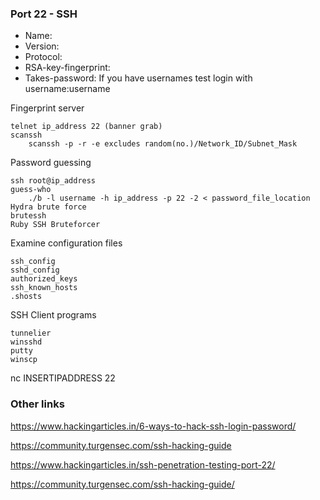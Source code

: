 ### Port 22 - SSH

- Name:
- Version:
- Protocol:
- RSA-key-fingerprint:
- Takes-password:
If you have usernames test login with username:username

Fingerprint server

    telnet ip_address 22 (banner grab)
    scanssh
        scanssh -p -r -e excludes random(no.)/Network_ID/Subnet_Mask

Password guessing

    ssh root@ip_address
    guess-who
        ./b -l username -h ip_address -p 22 -2 < password_file_location
    Hydra brute force
    brutessh
    Ruby SSH Bruteforcer

Examine configuration files

    ssh_config
    sshd_config
    authorized_keys
    ssh_known_hosts
    .shosts

SSH Client programs

    tunnelier
    winsshd
    putty
    winscp 



nc INSERTIPADDRESS 22
### Other links
https://www.hackingarticles.in/6-ways-to-hack-ssh-login-password/

https://community.turgensec.com/ssh-hacking-guide

https://www.hackingarticles.in/ssh-penetration-testing-port-22/

https://community.turgensec.com/ssh-hacking-guide/

